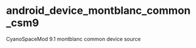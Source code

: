 android_device_montblanc_common_csm9
====================================

CyanoSpaceMod 9.1 montblanc common device source